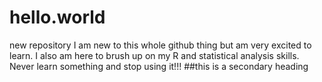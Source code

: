 # hello.world
new repository
I am new to this whole github thing but am very excited to learn.
I also am here to brush up on my R and statistical analysis skills.
Never learn something and stop using it!!!
##this is a secondary heading
